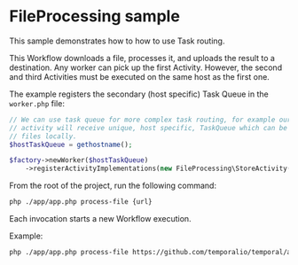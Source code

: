 # FileProcessing sample

This sample demonstrates how to how to use Task routing.

This Workflow downloads a file, processes it, and uploads the result to a destination.
Any worker can pick up the first Activity.
However, the second and third Activities must be executed on the same host as the first one.

The example registers the secondary (host specific) Task Queue in the `worker.php` file:

```php
// We can use task queue for more complex task routing, for example our FileProcessing
// activity will receive unique, host specific, TaskQueue which can be used to process
// files locally.
$hostTaskQueue = gethostname();

$factory->newWorker($hostTaskQueue)
    ->registerActivityImplementations(new FileProcessing\StoreActivity($hostTaskQueue));
```

From the root of the project, run the following command:

```bash
php ./app/app.php process-file {url}
```

Each invocation starts a new Workflow execution.

Example:

```bash
php ./app/app.php process-file https://github.com/temporalio/temporal/archive/v1.6.3.zip
```
